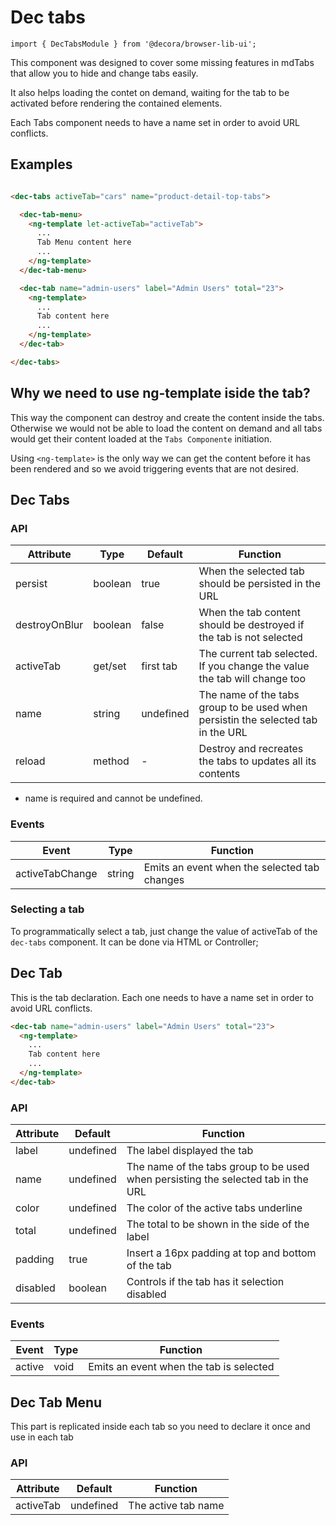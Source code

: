 # Dec tabs

`import { DecTabsModule } from '@decora/browser-lib-ui';`

This component was designed to cover some missing features in mdTabs that allow you to hide and change tabs easily.

It also helps loading the contet on demand, waiting for the tab to be activated before rendering the contained elements.

Each Tabs component needs to have a name set in order to avoid URL conflicts.

## Examples

```html

<dec-tabs activeTab="cars" name="product-detail-top-tabs">

  <dec-tab-menu>
    <ng-template let-activeTab="activeTab">
      ...
      Tab Menu content here
      ...
    </ng-template>
  </dec-tab-menu>

  <dec-tab name="admin-users" label="Admin Users" total="23">
    <ng-template>
      ...
      Tab content here
      ...
    </ng-template>
  </dec-tab>

</dec-tabs>
```

## Why we need to use ng-template iside the tab?

This way the component can destroy and create the content inside the tabs. Otherwise we would not be able to load the content on demand and all tabs would get their content loaded at the `Tabs Componente` initiation.

Using `<ng-template>` is the only way we can get the content before it has been rendered and so we avoid triggering events that are not desired.

## Dec Tabs

### API

  | Attribute       | Type    | Default   | Function |
  | ----------------| ------- | --------- | -------- |
  | persist         | boolean | true      | When the selected tab should be persisted in the URL |
  | destroyOnBlur   | boolean | false     | When the tab content should be destroyed if the tab is not selected |
  | activeTab       | get/set | first tab | The current tab selected. If you change the value the tab will change too |
  | name            | string  | undefined | The name of the tabs group to be used when persistin the selected tab in the URL |
  | reload          | method  | -         | Destroy and recreates the tabs to updates all its contents |

  * name is required and cannot be undefined.


### Events

  | Event           | Type    | Function |
  | ----------------| ------- | -------- |
  | activeTabChange | string  | Emits an event when the selected tab changes |

### Selecting a tab

To programmatically select a tab, just change the value of activeTab of the `dec-tabs` component. It can be done via HTML or Controller;

## Dec Tab
This is the tab declaration. Each one needs to have a name set in order to avoid URL conflicts.


```html
<dec-tab name="admin-users" label="Admin Users" total="23">
  <ng-template>
    ...
    Tab content here
    ...
  </ng-template>
</dec-tab>
```

### API

  | Attribute       | Default   | Function |
  | ----------------| --------- | -------- |
  | label           | undefined | The label displayed the tab |
  | name            | undefined | The name of the tabs group to be used when persisting the selected tab in the URL |
  | color            | undefined | The color of the active tabs underline |
  | total           | undefined | The total to be shown in the side of the label |
  | padding         | true      | Insert a 16px padding at top and bottom of the tab |
  | disabled        | boolean   | Controls if the tab has it selection disabled |

### Events

  | Event           | Type    | Function |
  | ----------------| ------- | -------- |
  | active | void  | Emits an event when the tab is selected |

## Dec Tab Menu
This part is replicated inside each tab so you need to declare it once and use in each tab
### API

  | Attribute       | Default   | Function |
  | ----------------| --------- | -------- |
  | activeTab       | undefined | The active tab name |
